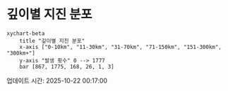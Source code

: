 # 깊이별 지진 분포

```mermaid
xychart-beta
    title "깊이별 지진 분포"
    x-axis ["0-10km", "11-30km", "31-70km", "71-150km", "151-300km", "300km+"]
    y-axis "발생 횟수" 0 --> 1777
    bar [867, 1775, 168, 26, 1, 3]
```

업데이트 시간: 2025-10-22 00:17:00
